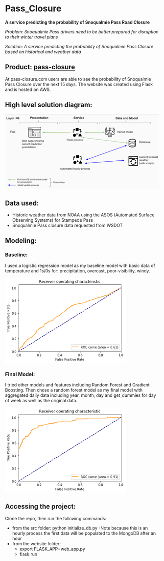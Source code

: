 # Pass_Closure
**A service predicting the probability of Snoqualmie Pass Road Closure**

*Problem: Snoqualmie Pass drivers need to be better prepared for disruption to their winter travel plans*

*Solution: A service predicting the probability of Snoqualmie Pass Closure based on historical and weather data*

## Product: [pass-closure](http://pass-closure.com "Title")

At pass-closure.com users are able to see the probability of Snoqualmie Pass Closure over the next 15 days.
The website was created using Flask and is hosted on AWS.

## High level solution diagram:

![](/imgs/high_level_solution.PNG)

## Data used:

* Historic weather data from NOAA using the ASOS (Automated Surface Observing Systems) for Stampede Pass
* Snoqualmie Pass closure data requested from WSDOT

## Modeling:

### Baseline:
I used a logistic regression model as my baseline model with basic data of temperature and 1s/0s for: precipitation, overcast, poor-visibility, windy. 

![](/imgs/baseline_ROC.png)

### Final Model:
I tried other models and features including Random Forest and Gradient Boosting. Then chose a random forest model as my final model with aggregated daily data including year, month, day and get_dummies for day of week as well as the original data.

![](/imgs/final_model_ROC.png)

## Accessing the project:

Clone the repo, then run the following commands:
* from the src folder: python initialize_db.py 
    -Note because this is an hourly process the first data will be populated to the MongoDB after an hour
* from the website folder: 
    * export FLASK_APP=web_app.py
    * flask run


